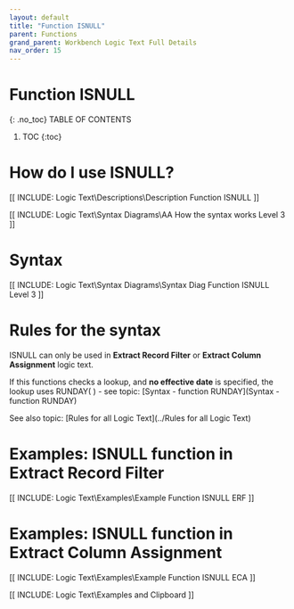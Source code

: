```yaml
---
layout: default
title: "Function ISNULL"
parent: Functions
grand_parent: Workbench Logic Text Full Details
nav_order: 15
---
```

# Function ISNULL
{: .no_toc}
TABLE OF CONTENTS 
1. TOC
{:toc}  

# How do I use ISNULL? 

[[ INCLUDE: Logic Text\Descriptions\Description Function ISNULL ]]

[[ INCLUDE: Logic Text\Syntax Diagrams\AA How the syntax works Level 3 ]]

# Syntax 

[[ INCLUDE: Logic Text\Syntax Diagrams\Syntax Diag Function ISNULL Level 3 ]]

# Rules for the syntax 

ISNULL can only be used in **Extract Record Filter** or **Extract Column Assignment** logic text.

If this functions checks a lookup, and **no effective date** is specified, the lookup uses RUNDAY\( \) - see topic: [Syntax - function RUNDAY](Syntax - function RUNDAY)

See also topic: [Rules for all Logic Text](../Rules for all Logic Text) 

# Examples: ISNULL function in Extract Record Filter 

[[ INCLUDE: Logic Text\Examples\Example Function ISNULL ERF ]]

# Examples: ISNULL function in Extract Column Assignment 

[[ INCLUDE: Logic Text\Examples\Example Function ISNULL ECA ]]

[[ INCLUDE: Logic Text\Examples and Clipboard ]]

